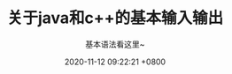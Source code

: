 ---
layout: post
title:  "关于java和c++的基本输入输出"
date:   2020-11-12 09:22:21 +0800
tags: java c++
subtitle: '基本语法看这里~'
---